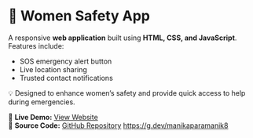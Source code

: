 # 🚨 Women Safety App  

A responsive **web application** built using **HTML, CSS, and JavaScript**.  
Features include:
- SOS emergency alert button  
- Live location sharing  
- Trusted contact notifications  

💡 Designed to enhance women’s safety and provide quick access to help during emergencies.  

🔗 **Live Demo:** [View Website](https://manikaparamanik8.github.io/Women-Safety-App/)  
📂 **Source Code:** [GitHub Repository](https://github.com/manikaparamanik8/Women-Safety-App)
https://g.dev/manikaparamanik8
